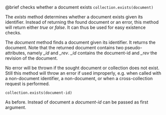 

@brief checks whether a document exists
`collection.exists(document)`

The *exists* method determines whether a document exists given its
identifier.  Instead of returning the found document or an error, this
method will return either *true* or *false*. It can thus be used
for easy existence checks.

The *document* method finds a document given its identifier.  It returns
the document. Note that the returned document contains two
pseudo-attributes, namely *_id* and *_rev*. *_id* contains the
document-id and *_rev* the revision of the document.

No error will be thrown if the sought document or collection does not
exist.
Still this method will throw an error if used improperly, e.g. when called
with a non-document identifier, a non-document, or when a cross-collection
request is performed.

`collection.exists(document-id)`

As before. Instead of document a *document-id* can be passed as
first argument.


